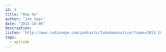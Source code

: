 ```yaml
---
id: 4
title: "How do"
author: "Joe Sepi"
date: "2015-10-09"
description: 
listen: "http://www.radionope.com/podcasts/takedownnotice/?name=2015-10-09_episode_04_-_how_do.mp3"
tags:
  - episode
---
```


